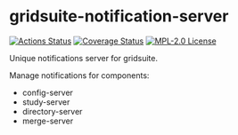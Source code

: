 # gridsuite-notification-server

[![Actions Status](https://github.com/gridsuite/notification-server/workflows/CI/badge.svg)](https://github.com/gridsuite/notification-server/actions)
[![Coverage Status](https://sonarcloud.io/api/project_badges/measure?project=org.gridsuite%notification-server&metric=coverage)](https://sonarcloud.io/component_measures?id=org.gridsuite%notification-server&metric=coverage)
[![MPL-2.0 License](https://img.shields.io/badge/license-MPL_2.0-blue.svg)](https://www.mozilla.org/en-US/MPL/2.0/)

Unique notifications server for gridsuite.

Manage notifications for components:
  - config-server
  - study-server
  - directory-server
  - merge-server
